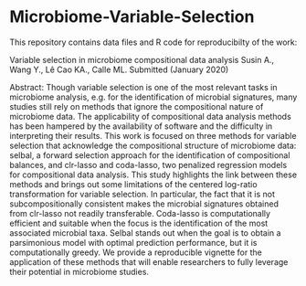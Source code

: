 # Microbiome-Variable-Selection

This repository contains data files and R code for reproducibilty of the work: 

Variable selection in microbiome compositional data analysis
Susin A., Wang Y., Lê Cao KA., Calle ML.
Submitted (January 2020)

Abstract:
Though variable selection is one of the most relevant tasks in microbiome analysis, e.g. for
the identification of microbial signatures, many studies still rely on methods that ignore the
compositional nature of microbiome data. The applicability of compositional data analysis
methods has been hampered by the availability of software and the difficulty in interpreting
their results. This work is focused on three methods for variable selection that acknowledge
the compositional structure of microbiome data: selbal, a forward selection approach for the
identification of compositional balances, and clr-lasso and coda-lasso, two penalized
regression models for compositional data analysis. This study highlights the link between
these methods and brings out some limitations of the centered log-ratio transformation for
variable selection. In particular, the fact that it is not subcompositionally consistent makes the
microbial signatures obtained from clr-lasso not readily transferable. Coda-lasso is
computationally efficient and suitable when the focus is the identification of the most
associated microbial taxa. Selbal stands out when the goal is to obtain a parsimonious model
with optimal prediction performance, but it is computationally greedy. We provide a
reproducible vignette for the application of these methods that will enable researchers to fully
leverage their potential in microbiome studies.

